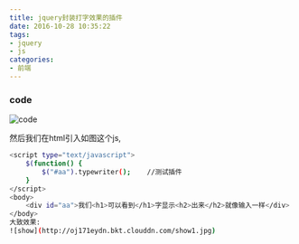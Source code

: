 ```yaml
---
title: jquery封装打字效果的插件
date: 2016-10-28 10:35:22
tags:
- jquery
- js
categories:
- 前端
---
```


### code
![code](http://oj171eydn.bkt.clouddn.com/chengxutu4.jpg)

然后我们在html引入如图这个js,  
```bash
<script type="text/javascript">
    $(function() {   
        $("#aa").typewriter();    //测试插件
    }
</script>
<body>  
    <div id="aa">我们<h1>可以看到</h1>字显示<h2>出来</h2>就像输入一样</div>
</body>
大致效果:
![show](http://oj171eydn.bkt.clouddn.com/show1.jpg)

